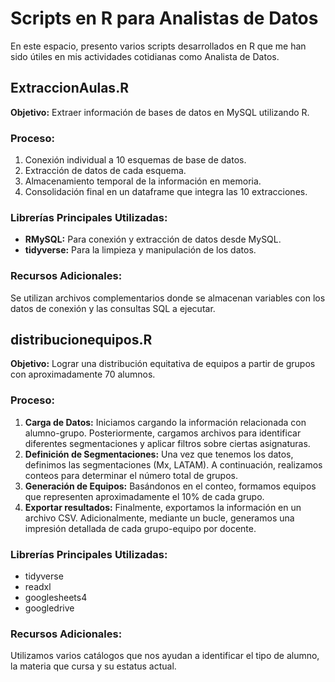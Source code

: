 # Scripts en R para Analistas de Datos

En este espacio, presento varios scripts desarrollados en R que me han sido útiles en mis actividades cotidianas como Analista de Datos.

## ExtraccionAulas.R
**Objetivo:** Extraer información de bases de datos en MySQL utilizando R.

### Proceso:
1. Conexión individual a 10 esquemas de base de datos.
2. Extracción de datos de cada esquema.
3. Almacenamiento temporal de la información en memoria.
4. Consolidación final en un dataframe que integra las 10 extracciones.

### Librerías Principales Utilizadas:
- **RMySQL:** Para conexión y extracción de datos desde MySQL.
- **tidyverse:** Para la limpieza y manipulación de los datos.

### Recursos Adicionales:
Se utilizan archivos complementarios donde se almacenan variables con los datos de conexión y las consultas SQL a ejecutar.

## distribucionequipos.R
**Objetivo:** Lograr una distribución equitativa de equipos a partir de grupos con aproximadamente 70 alumnos.

### Proceso:
1. **Carga de Datos:** Iniciamos cargando la información relacionada con alumno-grupo. Posteriormente, cargamos archivos para identificar diferentes segmentaciones y aplicar filtros sobre ciertas asignaturas.
2. **Definición de Segmentaciones:** Una vez que tenemos los datos, definimos las segmentaciones (Mx, LATAM). A continuación, realizamos conteos para determinar el número total de grupos.
3. **Generación de Equipos:** Basándonos en el conteo, formamos equipos que representen aproximadamente el 10% de cada grupo.
4. **Exportar resultados:** Finalmente, exportamos la información en un archivo CSV. Adicionalmente, mediante un bucle, generamos una impresión detallada de cada grupo-equipo por docente.

### Librerías Principales Utilizadas:
- tidyverse
- readxl
- googlesheets4
- googledrive

### Recursos Adicionales:
Utilizamos varios catálogos que nos ayudan a identificar el tipo de alumno, la materia que cursa y su estatus actual.

